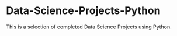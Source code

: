 # Data-Science-Projects-Python
This is a selection of completed Data Science Projects using Python.
